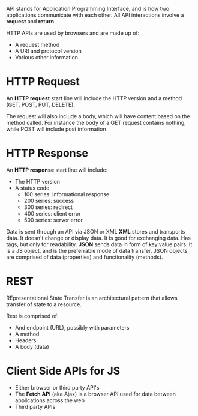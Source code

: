 API stands for Application Programming Interface, and is how two applications communicate with each other. All API interactions involve a **request** and **return**

HTTP APIs are used by browsers and are made up of:
- A request method
- A URI and protocol version
- Various other information

# HTTP Request
An **HTTP request** start line will include the HTTP version and a method (GET, POST, PUT, DELETE).

The request will also include a body, which will have content based on the method called. For instance the body of a GET request contains nothing, while POST will include post information

# HTTP Response
An **HTTP response** start line will include:
- The HTTP version
- A status code
  - 100 series: informational response
  - 200 series: success
  - 300 series: redirect
  - 400 series: client error
  - 500 series: server error

Data is sent through an API via JSON or XML
**XML** stores and transports data. It doesn't change or display data. It is good for exchanging data. Has tags, but only for readability.
**JSON** sends data in form of key:value pairs. It is a JS object, and is the preferrable mode of data transfer. JSON objects are comprised of data (properties) and functionality (methods).

# REST
REpresentational State Transfer is an architectural pattern that allows transfer of state to a resource.

Rest is comprised of:
- And endpoint (URL), possibly with parameters
- A method
- Headers
- A body (data)

# Client Side APIs for JS
- Either browser or third party API's
- The **Fetch API** (aka Ajax) is a browser API used for data between applications across the web
- Third party APIs
